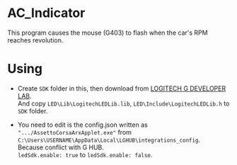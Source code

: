 # AC_Indicator
This program causes the mouse (G403) to flash when the car's RPM reaches revolution.  
  
# Using
- Create `SDK` folder in this, then download from [LOGITECH G DEVELOPER LAB](https://www.logitechg.com/en-us/innovation/developer-lab.html).  
And copy `LED\Lib\LogitechLEDLib.lib`, `LED\Include\LogitechLEDLib.h` to `SDK` folder.

- You need to edit is the config.json written as `".../AssettoCorsaArxApplet.exe"` from `C:\Users\USERNAME\AppData\Local\LGHUB\integrations_config`.  
Because conflict with G HUB.  
`ledSdk.enable: true` to `ledSdk.enable: false`.
